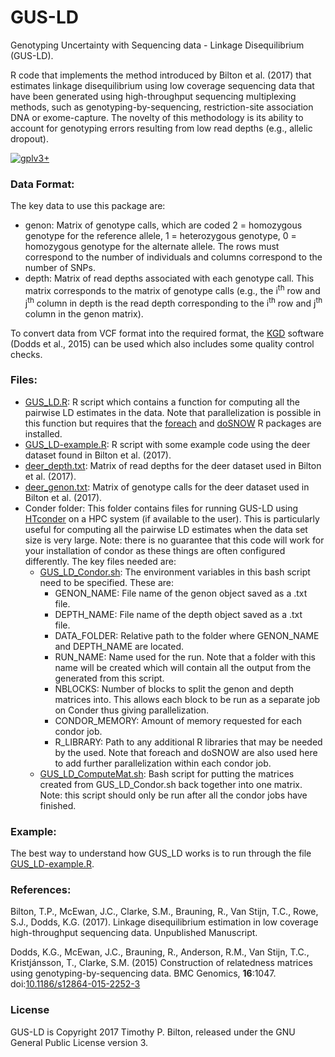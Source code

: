 # GUS-LD 
Genotyping Uncertainty with Sequencing data - Linkage Disequilibrium (GUS-LD).

R code that implements the method introduced by Bilton et al. (2017) that estimates linkage disequilibrium using low coverage sequencing data that have been generated using high-throughput sequencing multiplexing methods, such as genotyping-by-sequencing, restriction-site association DNA or exome-capture. The novelty of this methodology is its ability to account for genotyping errors resulting from low read depths (e.g., allelic dropout). 

[![gplv3+](https://img.shields.io/badge/license-GPLv3-blue.svg)](https://www.gnu.org/licenses/gpl.html)

### Data Format:

The key data to use this package are:
- genon: Matrix of genotype calls, which are coded 2 = homozygous genotype for the reference allele, 1 = heterozygous genotype, 0 = homozygous genotype for the alternate allele. The rows must correspond to the number of individuals and columns correspond to the number of SNPs.
- depth: Matrix of read depths associated with each genotype call. This matrix corresponds to the matrix of genotype calls (e.g., the i<sup>th</sup> row and j<sup>th</sup> column in depth is the read depth corresponding to the i<sup>th</sup> row and j<sup>th</sup> column in the genon matrix).

To convert data from VCF format into the required format, the [KGD](https://www.github.com/AgResearch/KGD) software (Dodds et al., 2015) can be used which also includes some quality control checks.

### Files:

- [GUS_LD.R](GUS_LD.R): R script which contains a function for computing all the pairwise LD estimates in the data. Note that parallelization is possible in this function but requires that the [foreach](https://cran.r-project.org/web/packages/foreach/index.html) and [doSNOW](https://cran.r-project.org/web/packages/doSNOW/index.html) R packages are installed.
- [GUS_LD-example.R](GUS_LD-example.R): R script with some example code using the deer dataset found in Bilton et al. (2017).
- [deer_depth.txt](deer_depth.txt): Matrix of read depths for the deer dataset used in Bilton et al. (2017).
- [deer_genon.txt](deer_genon.txt): Matrix of genotype calls for the deer dataset used in Bilton et al. (2017).
- Conder folder: This folder contains files for running GUS-LD using [HTconder](https://research.cs.wisc.edu/htcondor/) on a HPC system (if available to the user). This is particularly useful for computing all the pairwise LD estimates when the data set size is very large. Note: there is no guarantee that this code will work for your installation of condor as these things are often configured differently. The key files needed are:  
  - [GUS_LD_Condor.sh](Condor/GUS_LD_Condor.sh): The environment variables in this bash script need to be specified. These are:    
    - GENON_NAME: File name of the genon object saved as a .txt file.    
    - DEPTH_NAME: File name of the depth object saved as a .txt file.   
    - DATA_FOLDER: Relative path to the folder where GENON_NAME and DEPTH_NAME are located.  
    - RUN_NAME: Name used for the run. Note that a folder with this name will be created which will contain all the output from the generated from this script.    
    - NBLOCKS: Number of blocks to split the genon and depth matrices into. This allows each block to be run as a separate job on Conder thus giving parallelization.    
    - CONDOR_MEMORY: Amount of memory requested for each condor job.     
    - R_LIBRARY: Path to any additional R libraries that may be needed by the used. Note that foreach and doSNOW are also used here to add further parallelization within each condor job.  
  - [GUS_LD_ComputeMat.sh](Condor/GUS_LD_ComputeMat.sh): Bash script for putting the matrices created from GUS_LD_Condor.sh back together into one matrix. Note: this script should only be run after all the condor jobs have finished. 

### Example:

The best way to understand how GUS_LD works is to run through the file [GUS_LD-example.R](GUS_LD-example.R).

### References:

Bilton, T.P., McEwan, J.C., Clarke, S.M., Brauning, R., Van Stijn, T.C., Rowe, S.J., Dodds, K.G. (2017). Linkage disequilibrium estimation in low coverage high-throughput sequencing data. Unpublished Manuscript.

Dodds, K.G., McEwan, J.C., Brauning, R., Anderson, R.M., Van Stijn, T.C., Kristj&#225;nsson, T., Clarke, S.M. (2015) Construction of relatedness matrices using genotyping-by-sequencing data. BMC Genomics, **16**:1047. doi:[10.1186/s12864-015-2252-3](https://bmcgenomics.biomedcentral.com/articles/10.1186/s12864-015-2252-3)

### License
GUS-LD is Copyright 2017 Timothy P. Bilton, released under the GNU General Public License version 3.

